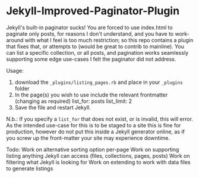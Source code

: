 # Jekyll-Improved-Paginator-Plugin
Jekyll's built-in paginator sucks! You are forced to use index.html to paginate only posts, for reasons I don't understand, and you have to work-around with what I feel is too much restriction; so this repo contains a plugin that fixes that, or attempts to (would be great to contrib to mainline). You can list a specific collection, or all posts, and pagination works seamlessly supporting some edge use-cases I felt the paginator did not address.

Usage:
 1. download the `_plugins/listing_pages.rb` and place in your `_plugins` folder
 2. In the page(s) you wish to use include the relevant frontmatter (changing as required)
    list_for: posts
    list_limit: 2
 3. Save the file and restart Jekyll.

N.b.: If you specify a `list_for` that does not exist, or is invalid, this will error. As the intended use-case for this is to be staged to a site this is fine for production, however do not put this inside a Jekyll generator online, as if you screw up the front-matter your site may experience downtime.

Todo:
Work on alternative sorting option per-page
Work on supporting listing anything Jekyll can access (files, collections, pages, posts)
Work on filtering what Jekyll is looking for
Work on extending to work with data files to generate listings
 

